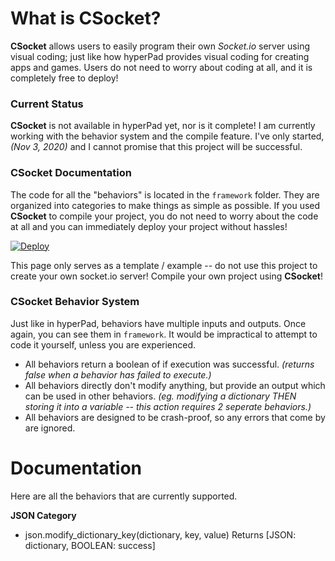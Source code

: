 # What is CSocket?
**CSocket** allows users to easily program their own *Socket.io* server using visual coding; just like how hyperPad provides visual coding for creating apps and games. Users do not need to worry about coding at all, and it is completely free to deploy!

### Current Status
**CSocket** is not available in hyperPad yet, nor is it complete! I am currently working with the behavior system and the compile feature. I've only started, *(Nov 3, 2020)* and I cannot promise that this project will be successful.

### CSocket Documentation

The code for all the "behaviors" is located in the `framework` folder. They are organized into categories to make things as simple as possible. If you used **CSocket** to compile your project, you do not need to worry about the code at all and you can immediately deploy your project without hassles!

[![Deploy](https://www.herokucdn.com/deploy/button.png)](https://heroku.com/deploy?template=https://github.com/RXCodes/CSocket/)

This page only serves as a template / example -- do not use this project to create your own socket.io server! Compile your own project using **CSocket**!

### CSocket Behavior System
Just like in hyperPad, behaviors have multiple inputs and outputs. Once again, you can see them in `framework`. It would be impractical to attempt to code it yourself, unless you are experienced.

- All behaviors return a boolean of if execution was successful. *(returns false when a behavior has failed to execute.)*
- All behaviors directly don't modify anything, but provide an output which can be used in other behaviors. *(eg. modifying a dictionary THEN storing it into a variable -- this action requires 2 seperate behaviors.)*
- All behaviors are designed to be crash-proof, so any errors that come by are ignored.

# Documentation
Here are all the behaviors that are currently supported.

**JSON Category**
- json.modify_dictionary_key(dictionary, key, value)
Returns [JSON: dictionary, BOOLEAN: success]
